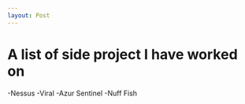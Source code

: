 ```yaml
---
layout: Post
---
```


# A list of side project I have worked on

-Nessus
-Viral
-Azur Sentinel
-Nuff Fish